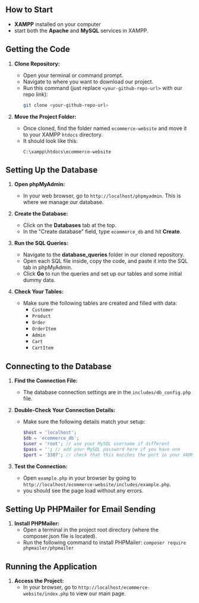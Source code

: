 ## How to Start

- **XAMPP** installed on your computer
- start both the **Apache** and **MySQL** services in XAMPP.

## Getting the Code

1. **Clone Repository:**

   - Open your terminal or command prompt.
   - Navigate to where you want to download our project.
   - Run this command (just replace `<your-github-repo-url>` with our repo link):
     ```bash
     git clone <your-github-repo-url>
     ```

2. **Move the Project Folder:**
   - Once cloned, find the folder named `ecommerce-website` and move it to your XAMPP `htdocs` directory.
   - It should look like this:
     ```
     C:\xampp\htdocs\ecommerce-website
     ```

## Setting Up the Database

1. **Open phpMyAdmin:**

   - In your web browser, go to `http://localhost/phpmyadmin`. This is where we manage our database.

2. **Create the Database:**

   - Click on the **Databases** tab at the top.
   - In the "Create database" field, type `ecommerce_db` and hit **Create**.

3. **Run the SQL Queries:**

   - Navigate to the **database_queries** folder in our cloned repository.
   - Open each SQL file inside, copy the code, and paste it into the SQL tab in phpMyAdmin.
   - Click **Go** to run the queries and set up our tables and some initial dummy data.

4. **Check Your Tables:**
   - Make sure the following tables are created and filled with data:
     - `Customer`
     - `Product`
     - `Order`
     - `OrderItem`
     - `Admin`
     - `Cart`
     - `CartItem`

## Connecting to the Database

1. **Find the Connection File:**

   - The database connection settings are in the `includes/db_config.php` file.

2. **Double-Check Your Connection Details:**

   - Make sure the following details match your setup:
     ```php
     $host = 'localhost';
     $db = 'ecommerce_db';
     $user = 'root'; // use your MySQL username if different
     $pass = ''; // add your MySQL password here if you have one
     $port = '3307'; // check that this matches the port in your XAMPP
     ```

3. **Test the Connection:**
   - Open `example.php` in your browser by going to `http://localhost/ecommerce-website/includes/example.php`.
   - you should see the page load without any errors.

## Setting Up PHPMailer for Email Sending

1. **Install PHPMailer:**
   - Open a terminal in the project root directory (where the composer.json file is located).
   - Run the following command to install PHPMailer:
     `composer require phpmailer/phpmailer`

## Running the Application

1. **Access the Project:**
   - In your browser, go to `http://localhost/ecommerce-website/index.php` to view our main page.

